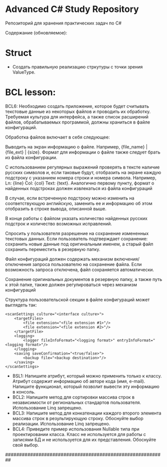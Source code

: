 # Advanced C# Study Repository

Репозиторий для хранения практических задач по С#

Содержание (обновляемое): 

# Struct
* Создать правильную реализацию стркутуры с точки зрения ValueType.

# BCL lesson:
BCL6: Необходимо создать приложение, которое будет считывать текстовые данные из некоторых файлов и проводить их обработку. Требуемая культура для интерфейса, а также список расширений файлов, обрабатываемых программой, должны храниться в файле конфигураций.

Обработка файлов включает в себя следующее:
    
Выводить на экран информацию о файле. Например, {file_name} | {file_ext} | {size}. Формат для информации о файле также следует брать из файла конфигурации.
    
С использованием регулярных выражений проверять в тексте наличие русских символов и, если таковые будут, отобразить на экране каждую подстроку с указанием номера строки и номера символа. Например, Ln: {line} Col: {col} Text: {text}. Аналогично первому пункту, формат о найденных подстроках должен извлекаться из файла конфигураций
    
В случае, если встреченную подстроку можно изменить на соответствующую английскую, заменить ее и информацию об этом отобразить в строке вывода, описанной выше.

В конце работы с файлом указать количество найденных русских подстрок и количество возможных исправлений.

Спросить у пользователя разрешение на сохранение измененных текстовых данных. Если пользователь подтверждает сохранение: сохранить новые данные под оригинальным именем, а старый файл сохранить переместить в резервную папку.
    
Файл конфигураций должен содержать механизм включения/отключения запроса пользователю на сохранение файла. Если возможность запроса отключена, файл сохраняется автоматически.
    
Сохранение оригинальных документов в резервную папку, а также путь к этой папке, также должен регулироваться через механизм конфигураций
    
Структура пользовательской секции в файле конфигураций может выглядеть так:

    <scanSettings culture="<interface culture>"> 
        <targetFiles>
            <file extension="<file extension #1>"/>
            <file extension="<file extension #2>"/>
        </targetFile>
        <logging>
            <logger fileInfoFormat="<logging format>" entryInfoFormat="<logging format>"/>
        </logging>
        <saving saveConfirmation="<true/false>">
            <backup file="<backup destination>"/>
        </saving>
    </scanSettings>

+ BSL1: Напишите атрибут, который можно применить только к классу. Атрибут содержит информацию об авторе кода (имя, e-mail). Напишите функционал, который позволит вывести эту информацию в консоль.
+ BCL2: Напишите метод для сортировки массива строк в независимости от региональных стандартов пользователя. Использование Linq запрещено.
+ BCL3: Напишите метод для конкатенации каждого второго элемента массива строк в результирующую строку. Обоснуйте выбор реализации. Использование Linq запрещено.
+ BCL4: Приведите пример использования Nullable типа при проектировании класса. Класс не используется для работы с записями БД и не используется для их представления. Обоснуйте свой выбор.

##########################################################
